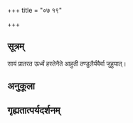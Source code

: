 +++
title = "०७ १९"

+++
## सूत्रम्
सायं प्रातरत ऊर्ध्वं हस्तेनैते आहुती तण्डुलैर्यवैर्वा जुहुयात्।
## अनुकूला

## गृह्यतात्पर्यदर्शनम्

